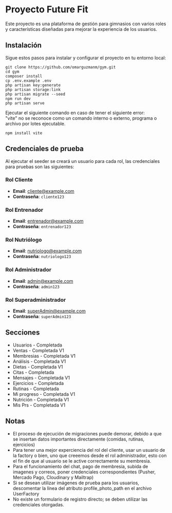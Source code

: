 # Proyecto Future Fit
Este proyecto es una plataforma de gestión para gimnasios con varios roles y características diseñadas para mejorar la experiencia de los usuarios.

## Instalación
Sigue estos pasos para instalar y configurar el proyecto en tu entorno local:
 ```shell
git clone https://github.com/omarguzmanm/gym.git  
cd gym
composer install
cp .env.example .env
php artisan key:generate
php artisan storage:link
php artisan migrate --seed
npm run dev
php artisan serve
```
Ejecutar el siguiente comando en caso de tener el siguiente error: <br>
"vite" no se reconoce como un comando interno o externo,
programa o archivo por lotes ejecutable.
```shell
npm install vite
```

## Credenciales de prueba
Al ejecutar el seeder se creará un usuario para cada rol, las credenciales para pruebas son las siguientes: <br>
### Rol Cliente
- **Email**: cliente@example.com
- **Contraseña**: `cliente123`

### Rol Entrenador
- **Email**: entrenador@example.com
- **Contraseña**: `entrenador123`

### Rol Nutriólogo
- **Email**: nutriologo@example.com
- **Contraseña**: `nutriologo123`

### Rol Administrador
- **Email**: admin@example.com
- **Contraseña**: `admin123`

### Rol Superadministrador
- **Email**: superAdmin@example.com
- **Contraseña**: `superAdmin123`

## Secciones
- Usuarios - Completada
- Ventas - Completada V1
- Membresias - Completada V1
- Análisis - Completada V1
- Dietas - Completada V1
- Citas - Completada
- Mensajes - Completada V1
- Ejercicios - Completada
- Rutinas - Completada
- Mi progreso - Completada V1
- Nutrición - Completada V1
- Mis Prs - Completada V1

## Notas
- El proceso de ejecución de migraciones puede demorar, debido a que se insertan datos importantes directamente (comidas, rutinas, ejercicios)
- Para tener una mejor experciencia del rol del cliente, usar un usuario de la factory o bien, uno que creeemos desde el rol administrador, esto con el fin de que al usuario se le active correctamente su membresia.
- Para el funcionamiento del chat, pago de membresia, subida de imagenes y correos, poner credenciales correspondientes (Pusher, Mercado Pago, Cloudinary y Mailtrap)
- Si se desean utilizar imágenes de prueba para los usuarios, descomentar la línea del atributo profile_photo_path en el archivo UserFactory
- No existe un formulario de registro directo; se deben utilizar las credenciales otorgadas.

